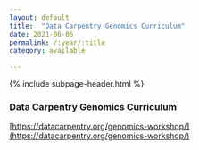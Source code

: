 ```yaml
---
layout: default
title:  "Data Carpentry Genomics Curriculum"
date: 2021-06-06
permalink: /:year/:title
category: available

---
```


{% include subpage-header.html %}

### Data Carpentry Genomics Curriculum

[https://datacarpentry.org/genomics-workshop/](https://datacarpentry.org/genomics-workshop/)

